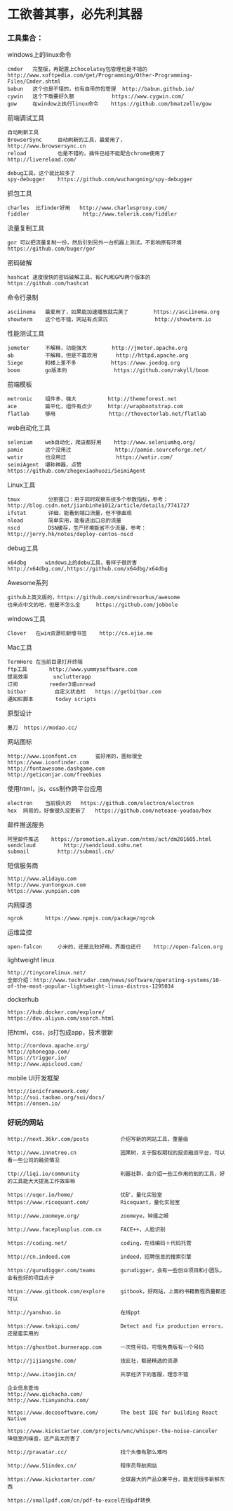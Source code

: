 # 工欲善其事，必先利其器



### 工具集合：

windows上的linux命令
        
    cmder   完整版，再配置上Chocolatey包管理也是不错的    http://www.softpedia.com/get/Programming/Other-Programming-Files/Cmder.shtml
    babun   这个也是不错的，也有自带的包管理  http://babun.github.io/
    cywin   这个下载要好久额            https://www.cygwin.com/
    gow     在window上执行linux命令    https://github.com/bmatzelle/gow
    
    
前端调试工具

    自动刷新工具
    BrowserSync     自动刷新的工具，最爱用了，                   http://www.browsersync.cn
    reload          也是不错的，插件已经不能配合chrome使用了       http://livereload.com/
    
    debug工具，这个就比较多了
    spy-debugger    https://github.com/wuchangming/spy-debugger


抓包工具

    charles  比finder好用   http://www.charlesproxy.com/
    fiddler                 http://www.telerik.com/fiddler
    
    
流量复制工具
    
    gor 可以把流量复制一份，然后引到另外一台机器上测试，不影响原有环境     https://github.com/buger/gor
    
    
密码破解
    
    hashcat 速度很快的密码破解工具，有CPU和GPU两个版本的       https://github.com/hashcat
    
    
命令行录制

    asciinema   最爱用了，如果能加速播放就完美了        https://asciinema.org
    showterm    这个也不错，网站有点深沉               http://showterm.io
   
   
性能测试工具
    
    jemeter     不解释，功能强大        http://jmeter.apache.org
    ab          不解释，但是不喜欢用      http://httpd.apache.org
    Siege       和楼上差不多           https://www.joedog.org
    boom        go版本的               https://github.com/rakyll/boom
    
    
前端模板

    metronic    组件多，强大          http://themeforest.net
    ace         扁平化，组件有点少     http://wrapbootstrap.com
    flatlab     够用                 http://thevectorlab.net/flatlab
    
    
web自动化工具
    
    selenium    web自动化，爬虫都好用    http://www.seleniumhq.org/
    pamie       这个没用过              http://pamie.sourceforge.net/
    watir       也没用过                https://watir.com/  
    seimiAgent  堪称神器，点赞             https://github.com/zhegexiaohuozi/SeimiAgent
      
Linux工具

    tmux	     分割窗口：用于同时观察系统多个参数指标，参考：http://blog.csdn.net/jianbinhe1012/article/details/7741727
    ifstat	     详细，能看到端口流量，但不够直观
    nload	     简单实用，能看进出口总的流量
    nscd 	     DSN缓存，生产环境能省不少流量，参考：http://jerry.hk/notes/deploy-centos-nscd   
    
debug工具
    
    x64dbg      windows上的debu工具，看样子很厉害      http://x64dbg.com/,https://github.com/x64dbg/x64dbg
    
    
Awesome系列
    
    github上英文版的，https://github.com/sindresorhus/awesome
    也来点中文的吧，但是不怎么全     https://github.com/jobbole
   
   
windows工具
    
    Clover   在win资源栏新增书签    http://cn.ejie.me
    
    
Mac工具
    
    TermHere 在当前目录打开终端
    ftp工具		http://www.yummysoftware.com
    提高效率		unclutterapp
    订阅          reeder3或unread
    bitbar	       自定义状态栏	https://getbitbar.com
    通知栏脚本	    today scripts   
        
原型设计
    
    墨刀  https://modao.cc/
    
    
网站图标
    
    http://www.iconfont.cn      蛮好用的，图标很全
    https://www.iconfinder.com
    http://fontawesome.dashgame.com
    http://geticonjar.com/freebies
    

使用html，js，css制作跨平台应用
    
    electron	当前很火的	https://github.com/electron/electron
    hex  网易的，好像很久没更新了	https://github.com/netease-youdao/hex
    

邮件推送服务

    阿里邮件推送	  https://promotion.aliyun.com/ntms/act/dm201605.html
    sendcloud	      http://sendcloud.sohu.net
    submail         http://submail.cn/
    
    
短信服务商

    http://www.alidayu.com
    http://www.yuntongxun.com
    https://www.yunpian.com
    
    
内网穿透

    ngrok       https://www.npmjs.com/package/ngrok
    
    
运维监控

    open-falcon     小米的，还是比较好用，界面也还行    http://open-falcon.org
    
    
lightweight linux

    http://tinycorelinux.net/
    全部介绍：http://www.techradar.com/news/software/operating-systems/10-of-the-most-popular-lightweight-linux-distros-1295034
    
    
dockerhub
    
    https://hub.docker.com/explore/
    https://dev.aliyun.com/search.html


把html，css，js打包成app，技术很新

    http://cordova.apache.org/
    http://phonegap.com/
    https://trigger.io/
    http://www.apicloud.com/


mobile UI开发框架

    http://ionicframework.com/		
    http://sui.taobao.org/sui/docs/
    https://onsen.io/	

### 好玩的网站

    http://next.36kr.com/posts          介绍写新的网站工具，重量级   

    http://www.innotree.cn              因果树，关于股权期权的投资融资平台，可以看一些公司的融资情况
    
    ttp://liqi.io/community             利器社群，会介绍一些工作用的到的工具，好的工具能大大提高工作效率嘛

    https://uqer.io/home/               优矿，量化实验室
    https://www.ricequant.com/          Ricequant，量化实验室
    
    http://www.zoomeye.org/             zoomeye，钟馗之眼
    
    http://www.faceplusplus.com.cn      FACE++，人脸识别
    
    https://coding.net/                 coding，在线编码＋代码托管
    
    http://cn.indeed.com                indeed，招聘信息的搜索引擎
    
    https://gurudigger.com/teams        gurudigger，会有一些创业项目和小团队，会有些好的项目点子
    
    https://www.gitbook.com/explore     gitbook，好网站，上面的书籍教程质量都还可以  

    http://yanshuo.io                   在线ppt
    
    https://www.takipi.com/             Detect and fix production errors，还是蛮实用的

    https://ghostbot.burnerapp.com      一次性号码，可惜免费版有一个号码

    http://jijiangshe.com/              技匠社，都是精选的资源
    
    http://www.itaojin.cn/              共享经济下的客服，理念不错

    企业信息查询
    http://www.qichacha.com/
    http://www.tianyancha.com/
    
    https://www.decosoftware.com/       The best IDE for building React Native  

    https://www.kickstarter.com/projects/wnc/whisper-the-noise-canceler    降低室内噪音，这产品太厉害了

    http://pravatar.cc/                 找个头像有那么难吗
    
    http://www.51index.cn/              程序员导航网站

    https://www.kickstarter.com/        全球最大的产品众筹平台，能发现很多新鲜东西
    
    https://smallpdf.com/cn/pdf-to-excel在线pdf转换


